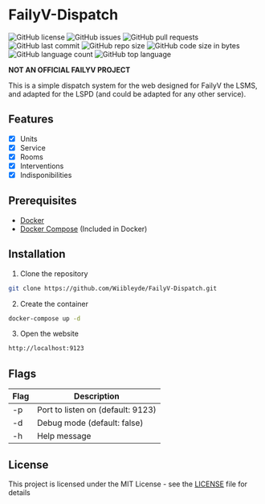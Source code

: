 # FailyV-Dispatch

![GitHub license](https://img.shields.io/github/license/Wiibleyde/FailyV-Dispatch) ![GitHub issues](https://img.shields.io/github/issues/Wiibleyde/FailyV-Dispatch) ![GitHub pull requests](https://img.shields.io/github/issues-pr/Wiibleyde/FailyV-Dispatch) ![GitHub last commit](https://img.shields.io/github/last-commit/Wiibleyde/FailyV-Dispatch) ![GitHub repo size](https://img.shields.io/github/repo-size/Wiibleyde/FailyV-Dispatch) ![GitHub code size in bytes](https://img.shields.io/github/languages/code-size/Wiibleyde/FailyV-Dispatch) ![GitHub language count](https://img.shields.io/github/languages/count/Wiibleyde/FailyV-Dispatch) ![GitHub top language](https://img.shields.io/github/languages/top/Wiibleyde/FailyV-Dispatch)

**NOT AN OFFICIAL FAILYV PROJECT**

This is a simple dispatch system for the web designed for FailyV the LSMS, and adapted for the LSPD (and could be adapted for any other service).

## Features

- [x] Units
- [x] Service
- [x] Rooms
- [x] Interventions
- [x] Indisponibilities

## Prerequisites

- [Docker](https://www.docker.com/)
- [Docker Compose](https://docs.docker.com/compose/) (Included in Docker)

## Installation

1. Clone the repository

```bash
git clone https://github.com/Wiibleyde/FailyV-Dispatch.git
```

2. Create the container

```bash
docker-compose up -d
```

3. Open the website

```bash
http://localhost:9123
```

## Flags

| Flag | Description |
| --- | --- |
| -p | Port to listen on (default: 9123) |
| -d | Debug mode (default: false) |
| -h | Help message |

## License

This project is licensed under the MIT License - see the [LICENSE](LICENSE) file for details
